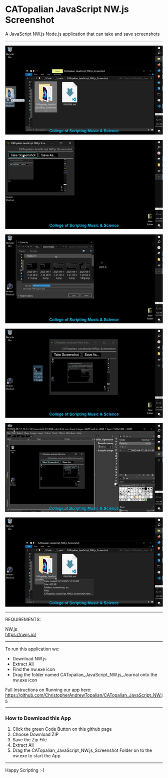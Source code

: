 # CATopalian JavaScript NW.js Screenshot
A JavaScript NW.js Node.js application that can take and save screenshots

---

![001](CATopalian_JavaScript_NW.js_Screenshot/src/media/textures/screenshots/001.png)

![002](CATopalian_JavaScript_NW.js_Screenshot/src/media/textures/screenshots/002.png)

![003](CATopalian_JavaScript_NW.js_Screenshot/src/media/textures/screenshots/003.png)

![004](CATopalian_JavaScript_NW.js_Screenshot/src/media/textures/screenshots/004.png)

![005](CATopalian_JavaScript_NW.js_Screenshot/src/media/textures/screenshots/005.png)

![006](CATopalian_JavaScript_NW.js_Screenshot/src/media/textures/screenshots/006.png)

---

REQUIREMENTS:

NW.js  
https://nwjs.io/  

---

To run this application we:
* Download NW.js
* Extract All
* Find the nw.exe icon
* Drag the folder named CATopalian_JavaScript_NW.js_Journal onto the nw.exe icon  

Full Instructions on Running our app here: https://github.com/ChristopherAndrewTopalian/CATopalian_JavaScript_NW.js

---

### How to Download this App
1. Click the green Code Button on this github page
2. Choose Download ZIP
3. Save the Zip File
4. Extract All
5. Drag the CATopalian_JavaScript_NW.js_Screenshot Folder on to the nw.exe to start the App

---

Happy Scripting :-)


